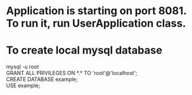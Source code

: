 # Application is starting on port 8081. To run it, run UserApplication class.

# To create local mysql database
mysql -u root<br>
GRANT ALL PRIVILEGES ON \*.* TO 'root'@'localhost';<br>
CREATE DATABASE example;<br>
USE example;